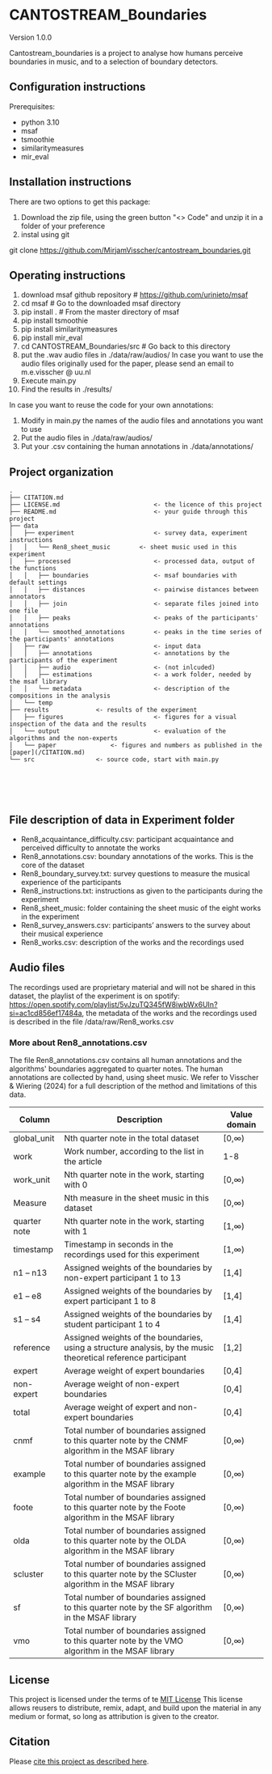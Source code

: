 # CANTOSTREAM_Boundaries
Version 1.0.0

Cantostream_boundaries is a project to analyse how humans perceive boundaries in music, and to  a selection of boundary detectors.

## Configuration instructions
Prerequisites:
- python 3.10
- msaf
- tsmoothie
- similaritymeasures
- mir_eval

## Installation instructions
There are two options to get this package:
1. Download the zip file, using the green button "<> Code" and unzip it in a folder of your preference
2. instal using git 

git clone https://github.com/MirjamVisscher/cantostream_boundaries.git

## Operating instructions
1. download msaf github repository 	\# https://github.com/urinieto/msaf
2. cd msaf 				\# Go to the downloaded msaf directory
3. pip install . 			\# From the master directory of msaf
4. pip install tsmoothie
5. pip install similaritymeasures
6. pip install mir_eval
7. cd CANTOSTREAM_Boundaries/src 	\# Go back to this directory
8. put the .wav audio files in ./data/raw/audios/ In case you want to use the audio files originally used for the paper, please send an email to m.e.visscher @ uu.nl
9. Execute main.py
10. Find the results in ./results/
 
In case you want to reuse the code for your own annotations:

1. Modify in main.py the names of the audio files and annotations you want to use
2. Put the audio files in ./data/raw/audios/
3. Put your .csv containing the human annotations in ./data/annotations/
    
## Project organization
```
.
├── CITATION.md                      
├── LICENSE.md                       	<- the licence of this project
├── README.md                        	<- your guide through this project
├── data
│   ├── experiment                   	<- survey data, experiment instructions
│   │   └── Ren8_sheet_music		<- sheet music used in this experiment
│   ├── processed                    	<- processed data, output of the functions
│   │   ├── boundaries               	<- msaf boundaries with default settings
│   │   ├── distances                	<- pairwise distances between annotators
│   │   ├── join                     	<- separate files joined into one file
│   │   ├── peaks                    	<- peaks of the participants' annotations
│   │   └── smoothed_annotations     	<- peaks in the time series of the participants' annotations
│   ├── raw                          	<- input data
│   │   ├── annotations              	<- annotations by the participants of the experiment 
│   │   ├── audio                   	<- (not inlcuded)
│   │   ├── estimations              	<- a work folder, needed by the msaf library
│   │   └── metadata                   	<- description of the compositions in the analysis
│   └── temp
├── results				<- results of the experiment
│   ├── figures                      	<- figures for a visual inspection of the data and the results
│   └── output                       	<- evaluation of the algorithms and the non-experts
│   └── paper				<- figures and numbers as published in the [paper](/CITATION.md)
└── src					<- source code, start with main.py






```
## File description of data in Experiment folder

- Ren8_acquaintance_difficulty.csv: participant acquaintance and perceived difficulty to annotate the works
- Ren8_annotations.csv: boundary annotations of the works. This is the core of the dataset
- Ren8_boundary_survey.txt: survey questions to measure the musical experience of the participants
- Ren8_instructions.txt: instructions as given to the participants during the experiment
- Ren8_sheet_music: folder containing the sheet music of the eight works in the experiment
- Ren8_survey_answers.csv: participants’ answers to the survey about their musical experience
- Ren8_works.csv: description of the works and the recordings used


## Audio files 

The recordings used are proprietary material and will not be shared in this dataset, the playlist of the experiment is on spotify: https://open.spotify.com/playlist/5vJzuTQ345fW8iwbWx6UIn?si=ac1cd856ef17484a, the metadata of the works and the recordings used is described in the file /data/raw/Ren8_works.csv


### More about Ren8_annotations.csv
The file Ren8_annotations.csv contains all human annotations and the algorithms' boundaries aggregated to quarter notes.
The human annotations are collected by hand, using sheet music. We refer to Visscher & Wiering (2024) for a full description of the method and limitations of this data.


| Column       | Description                                                                                                    | Value domain |
|--------------|----------------------------------------------------------------------------------------------------------------|--------------|
| global_unit  | Nth quarter note in the total dataset                                                                          | [0,∞)        |
| work         | Work number, according to the list in the article                                                              | 1-8          |
| work_unit    | Nth quarter note in the work, starting with 0                                                                  | [0,∞)        |
| Measure      | Nth measure in the sheet music in this dataset                                                                 | [0,∞)        |
| quarter note | Nth quarter note in the work, starting with 1                                                                  | [1,∞)        |
| timestamp    | Timestamp in seconds in the recordings used for this experiment                                                | [1,∞)        |
| n1 – n13     | Assigned weights of the boundaries by non-expert participant 1 to 13                                           | [1,4]        |
| e1 – e8      | Assigned weights of the boundaries by expert participant 1 to 8                                                | [1,4]        |
| s1 – s4      | Assigned weights of the boundaries by student participant 1 to 4                                               | [1,4]        |
| reference    | Assigned weights of the boundaries, using a structure analysis, by the music theoretical reference participant | [1,2]        |
| expert       | Average weight of expert boundaries                                                                            | [0,4]        |
| non-expert   | Average weight of non-expert boundaries                                                                        | [0,4]        |
| total        | Average weight of expert and non-expert boundaries                                                             | [0,4]        |
| cnmf         | Total number of boundaries assigned to this quarter note by the CNMF algorithm in the MSAF library             | [0,∞)        |
| example      | Total number of boundaries assigned to this quarter note by the example algorithm in the MSAF library          | [0,∞)        |
| foote        | Total number of boundaries assigned to this quarter note by the Foote algorithm in the MSAF library            | [0,∞)        |
| olda         | Total number of boundaries assigned to this quarter note by the OLDA algorithm in the MSAF library             | [0,∞)        |
| scluster     | Total number of boundaries assigned to this quarter note by the SCluster algorithm in the MSAF library         | [0,∞)        |
| sf           | Total number of boundaries assigned to this quarter note by the SF algorithm in the MSAF library               | [0,∞)        |
| vmo          | Total number of boundaries assigned to this quarter note by the VMO algorithm in the MSAF library              | [0,∞)        |

## License

This project is licensed under the terms of te [MIT License](/LICENSE)
This license allows reusers to distribute, remix, adapt, and build upon the material in any medium or format, so long as attribution is given to the creator.

## Citation

Please [cite this project as described here](/CITATION.md).
